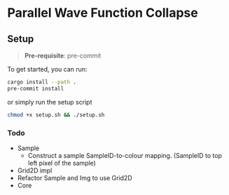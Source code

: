 # Parallel Wave Function Collapse

## Setup
> **Pre-requisite**: pre-commit

To get started, you can run:
```sh
cargo install --path .
pre-commit install
```
or simply run the setup script
```sh
chmod +x setup.sh && ./setup.sh
```

### Todo
- Sample
  - Construct a sample SampleID-to-colour mapping. (SampleID to top left pixel of the sample)
- Grid2D impl
- Refactor Sample and Img to use Grid2D
- Core

